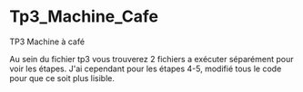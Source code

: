 # Tp3_Machine_Cafe
TP3 Machine à café

Au sein du fichier tp3 vous trouverez 2 fichiers a exécuter séparément pour voir les étapes. 
J'ai cependant pour les étapes 4-5, modifié tous le code pour que ce soit plus lisible.
